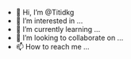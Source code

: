 - 👋 Hi, I’m @Titidkg
- 👀 I’m interested in ...
- 🌱 I’m currently learning ...
- 💞️ I’m looking to collaborate on ...
- 📫 How to reach me ...

<!---
Titidkg/Titidkg is a ✨ special ✨ repository because its `README.md` (this file) appears on your GitHub profile.
You can click the Preview link to take a look at your changes.
--->
